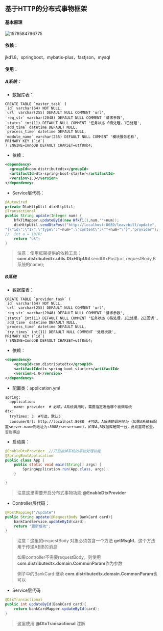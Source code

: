 

## 基于HTTP的分布式事物框架

#### 基本原理

![1579584796775](C:\Users\l\AppData\Roaming\Typora\typora-user-images\1579584796775.png)

#### 依赖：

jkd1.8，springboot，mybatis-plus，fastjson，mysql



#### 使用：

##### A系统：

* 数据库表：

```mys
CREATE TABLE `master_task` (
`id` varchar(64) NOT NULL,
`url` varchar(255) DEFAULT NULL COMMENT 'url',
`req_str` varchar(2048) DEFAULT NULL COMMENT '请求参数',
`status` int(11) DEFAULT NULL COMMENT '任务状态 0待处理，1已处理',
`add_time` datetime DEFAULT NULL,
`process_time` datetime DEFAULT NULL,
`module_name` varchar(255) DEFAULT NULL COMMENT '模块服务名称',
PRIMARY KEY (`id`)
) ENGINE=InnoDB DEFAULT CHARSET=utf8mb4;
```

* 依赖：

```xml
<dependency>    
  <groupId>com.distributedtx</groupId>    
  <artifactId>dtx-spring-boot-starter</artifactId>    
  <version>1.0</version>
</dependency>
```
* Service层代码：

``` java
@Autowired
private DtxHttpUtil dtxHttpUtil;
@Transactional
public String update(Integer num) {
    hfkT1Mapper.updateById(new HfkT1(1,num,""+num));
    dtxHttpUtil.sendDtxPost("http://localhost:8089/leavebill/update",
"{\"id\":\"1\",\"type\":"+num+",\"content\":\""+num+"\"}","provider");
//  int a = 10/0;
    return "ok";
}
```

> 注意：使用框架提供的依赖工具：**com.distributedtx.utils.DtxHttpUtil**.sendDtxPost(url, requestBody,B系统的name);

##### B系统

* 数据库表：

```mys
CREATE TABLE `provider_task` (
`id` varchar(64) NOT NULL,
`url` varchar(255) DEFAULT NULL COMMENT 'url',
`req_str` varchar(2048) DEFAULT NULL COMMENT '请求参数',
`status` int(11) DEFAULT NULL COMMENT '任务状态 0待处理，1已处理，2已回调',
`add_time` datetime DEFAULT NULL,
`process_time` datetime DEFAULT NULL,
`try_times` int(11) DEFAULT NULL COMMENT '处理次数',
PRIMARY KEY (`id`)
) ENGINE=InnoDB DEFAULT CHARSET=utf8mb4;
```

  

* 依赖：

```xml
<dependency>    
    <groupId>com.distributedtx</groupId>    
    <artifactId>dtx-spring-boot-starter</artifactId>    
    <version>1.0</version>
</dependency>
```

* 配置类：application.yml

``` properties
spring:
  application:
    name: provider  # 必填，A系统调用时，需要指定发给哪个被调系统
dtx:
  tryTimes: 3  #可选，默认3
  consumerUrl: http://localhost:8088  #可选，A系统的调用地址（如果A系统有配置server.name则地址为:8088/servername），如果A,B数据库是同一台，此设置可省去，否则得加
```

* 启动类：

```java
@EnableDtxProvider  //开启被掉系统的事物处理功能
@SpringBootApplication
public class App {
    public static void main(String[] args) {
        SpringApplication.run(App.class, args);
    }

}
```

> 注意这里需要开启分布式事物功能 **@EnableDtxProvider**

* Controller层代码：

```java
@PostMapping("/update")
public String update(@RequestBody BankCard card){
    bankCardService.updateById(card);
    return "更新成功";
}
```

> 注意：这里的requestBody 对象必须包含一个方法 **getMsgId**，这个方法用于传递A到B的消息
>
> 如果controller不需要requestBody，则使用**com.distributedtx.domain.CommonParam**作为参数
>
> 例子中的BankCard 继承 **com.distributedtx.domain.CommonParam**也可以

* Service层代码

```java
@DtxTransactional
public int updateById(BankCard card){
    return bankCardMapper.updateById(card);
}
```

> 这里使用 **@DtxTransactional** 注解











